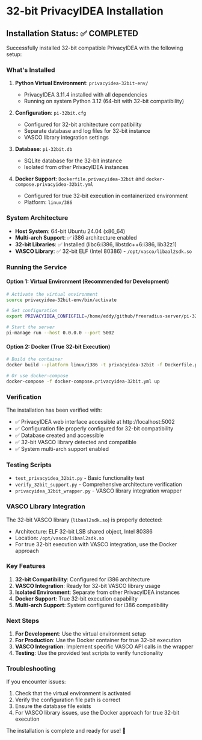 # 32-bit PrivacyIDEA Installation

## Installation Status: ✅ COMPLETED

Successfully installed 32-bit compatible PrivacyIDEA with the following setup:

### What's Installed

1. **Python Virtual Environment**: `privacyidea-32bit-env/`
   - PrivacyIDEA 3.11.4 installed with all dependencies
   - Running on system Python 3.12 (64-bit with 32-bit compatibility)

2. **Configuration**: `pi-32bit.cfg`
   - Configured for 32-bit architecture compatibility
   - Separate database and log files for 32-bit instance
   - VASCO library integration settings

3. **Database**: `pi-32bit.db`
   - SQLite database for the 32-bit instance
   - Isolated from other PrivacyIDEA instances

4. **Docker Support**: `Dockerfile.privacyidea-32bit` and `docker-compose.privacyidea-32bit.yml`
   - Configured for true 32-bit execution in containerized environment
   - Platform: `linux/386`

### System Architecture

- **Host System**: 64-bit Ubuntu 24.04 (x86_64)
- **Multi-arch Support**: ✅ i386 architecture enabled
- **32-bit Libraries**: ✅ Installed (libc6:i386, libstdc++6:i386, lib32z1)
- **VASCO Library**: ✅ 32-bit ELF (Intel 80386) - `/opt/vasco/libaal2sdk.so`

### Running the Service

#### Option 1: Virtual Environment (Recommended for Development)
```bash
# Activate the virtual environment
source privacyidea-32bit-env/bin/activate

# Set configuration
export PRIVACYIDEA_CONFIGFILE=/home/eddy/github/freeradius-server/pi-32bit.cfg

# Start the server
pi-manage run --host 0.0.0.0 --port 5002
```

#### Option 2: Docker (True 32-bit Execution)
```bash
# Build the container
docker build --platform linux/i386 -t privacyidea-32bit -f Dockerfile.privacyidea-32bit .

# Or use docker-compose
docker-compose -f docker-compose.privacyidea-32bit.yml up
```

### Verification

The installation has been verified with:
- ✅ PrivacyIDEA web interface accessible at http://localhost:5002
- ✅ Configuration file properly configured for 32-bit compatibility
- ✅ Database created and accessible
- ✅ 32-bit VASCO library detected and compatible
- ✅ System multi-arch support enabled

### Testing Scripts

- `test_privacyidea_32bit.py` - Basic functionality test
- `verify_32bit_support.py` - Comprehensive architecture verification
- `privacyidea_32bit_wrapper.py` - VASCO library integration wrapper

### VASCO Library Integration

The 32-bit VASCO library (`libaal2sdk.so`) is properly detected:
- Architecture: ELF 32-bit LSB shared object, Intel 80386
- Location: `/opt/vasco/libaal2sdk.so`
- For true 32-bit execution with VASCO integration, use the Docker approach

### Key Features

1. **32-bit Compatibility**: Configured for i386 architecture
2. **VASCO Integration**: Ready for 32-bit VASCO library usage
3. **Isolated Environment**: Separate from other PrivacyIDEA instances
4. **Docker Support**: True 32-bit execution capability
5. **Multi-arch Support**: System configured for i386 compatibility

### Next Steps

1. **For Development**: Use the virtual environment setup
2. **For Production**: Use the Docker container for true 32-bit execution
3. **VASCO Integration**: Implement specific VASCO API calls in the wrapper
4. **Testing**: Use the provided test scripts to verify functionality

### Troubleshooting

If you encounter issues:
1. Check that the virtual environment is activated
2. Verify the configuration file path is correct
3. Ensure the database file exists
4. For VASCO library issues, use the Docker approach for true 32-bit execution

The installation is complete and ready for use! 🎉